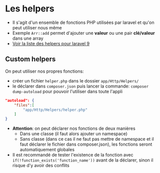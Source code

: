 # Les helpers
- Il s'agit d'un ensemble de fonctions PHP utilisées par laravel et qu'on peut utiliser nous même
- Exemple ``Arr::add`` permet d'ajouter une **valeur** ou une pair **clé/valeur** dans une array
- [Voir la liste des helpers pour laravel 9](https://laravel.com/docs/9.x/helpers)

## Custom helpers
On peut utiliser nos propres fonctions:
- créer un fichier ``helper.php`` dans le dossier ``app/Http/Helpers/``
- le déclarer dans ``composer.json`` puis lancer la commande: ``composer dump-autoload`` pour pouvoir l'utiliser dans toute l'appli
```json
"autoload": {
    "files":[
        "app/Http/Helpers/helper.php"
    ]
} 
```
- **Attention**: on peut déclarer nos fonctions de deux manières
    - Dans une classe (il faut alors ajouter un namespace)
    - Sans classe (dans ce cas il ne faut pas mettre de namespace et il faut déclarer le fichier dans composer.json), les fonctions seront automatiquement globales
- Il est recommandé de tester l'existence de la fonction avec ``if(!function_exists('function_name'))`` avant de la déclarer, sinon il risque d'y avoir des conflits